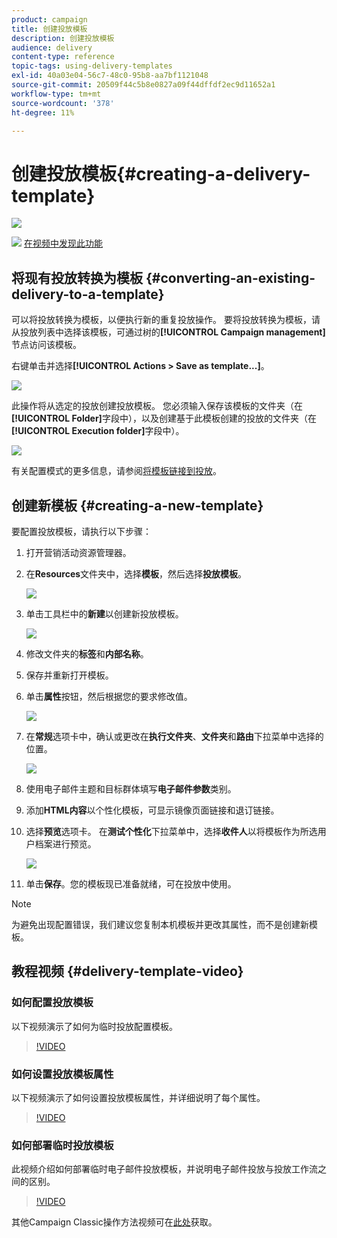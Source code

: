 ```yaml
---
product: campaign
title: 创建投放模板
description: 创建投放模板
audience: delivery
content-type: reference
topic-tags: using-delivery-templates
exl-id: 40a03e04-56c7-48c0-95b8-aa7bf1121048
source-git-commit: 20509f44c5b8e0827a09f44dffdf2ec9d11652a1
workflow-type: tm+mt
source-wordcount: '378'
ht-degree: 11%

---
```


# 创建投放模板{#creating-a-delivery-template}

![](../../assets/common.svg)

![](assets/do-not-localize/how-to-video.png) [在视频中发现此功能](#delivery-template-video)

## 将现有投放转换为模板 {#converting-an-existing-delivery-to-a-template}

可以将投放转换为模板，以便执行新的重复投放操作。 要将投放转换为模板，请从投放列表中选择该模板，可通过树的&#x200B;**[!UICONTROL Campaign management]**&#x200B;节点访问该模板。

右键单击并选择&#x200B;**[!UICONTROL Actions > Save as template...]**。

![](assets/s_ncs_user_campaign_save_as_scenario.png)

此操作将从选定的投放创建投放模板。 您必须输入保存该模板的文件夹（在&#x200B;**[!UICONTROL Folder]**&#x200B;字段中），以及创建基于此模板创建的投放的文件夹（在&#x200B;**[!UICONTROL Execution folder]**&#x200B;字段中）。

![](assets/s_ncs_user_campaign_save_as_scenario_a.png)

有关配置模式的更多信息，请参阅[将模板链接到投放](creating-a-delivery-from-a-template.md#linking-the-template-to-a-delivery)。

## 创建新模板 {#creating-a-new-template}

要配置投放模板，请执行以下步骤：

1. 打开营销活动资源管理器。
1. 在&#x200B;**Resources**&#x200B;文件夹中，选择&#x200B;**模板**，然后选择&#x200B;**投放模板**。

   ![](assets/delivery_template_1.png)

1. 单击工具栏中的&#x200B;**新建**&#x200B;以创建新投放模板。

   ![](assets/delivery_template_2.png)

1. 修改文件夹的&#x200B;**标签**&#x200B;和&#x200B;**内部名称**。
1. 保存并重新打开模板。
1. 单击&#x200B;**属性**&#x200B;按钮，然后根据您的要求修改值。

   ![](assets/delivery_template_3.png)

1. 在&#x200B;**常规**&#x200B;选项卡中，确认或更改在&#x200B;**执行文件夹**、**文件夹**&#x200B;和&#x200B;**路由**&#x200B;下拉菜单中选择的位置。

   ![](assets/delivery_template_4.png)

1. 使用电子邮件主题和目标群体填写&#x200B;**电子邮件参数**&#x200B;类别。
1. 添加&#x200B;**HTML内容**&#x200B;以个性化模板，可显示镜像页面链接和退订链接。
1. 选择&#x200B;**预览**&#x200B;选项卡。 在&#x200B;**测试个性化**&#x200B;下拉菜单中，选择&#x200B;**收件人**&#x200B;以将模板作为所选用户档案进行预览。

   ![](assets/delivery_template_5.png)

1. 单击&#x200B;**保存**。您的模板现已准备就绪，可在投放中使用。

>[!NOTE]
>
>为避免出现配置错误，我们建议您复制本机模板并更改其属性，而不是创建新模板。

## 教程视频 {#delivery-template-video}

### 如何配置投放模板

以下视频演示了如何为临时投放配置模板。

>[!VIDEO](https://video.tv.adobe.com/v/24066?quality=12)

### 如何设置投放模板属性

以下视频演示了如何设置投放模板属性，并详细说明了每个属性。

>[!VIDEO](https://video.tv.adobe.com/v/24067?quality=12)

### 如何部署临时投放模板

此视频介绍如何部署临时电子邮件投放模板，并说明电子邮件投放与投放工作流之间的区别。

>[!VIDEO](https://video.tv.adobe.com/v/24065?quality=12)

其他Campaign Classic操作方法视频可在[此处](https://experienceleague.adobe.com/docs/campaign-classic-learn/tutorials/overview.html?lang=zh-Hans)获取。
